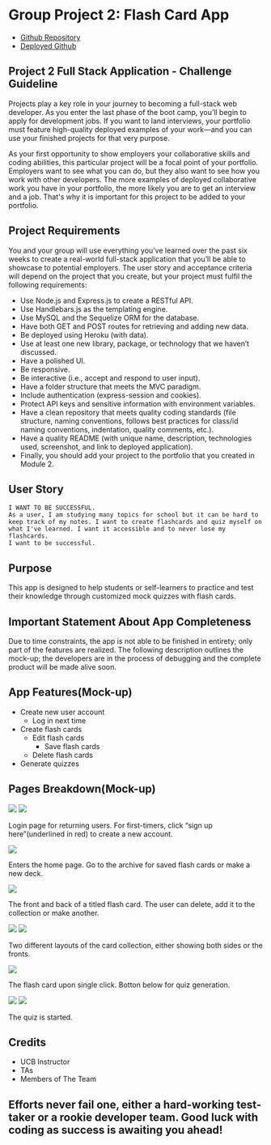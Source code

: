 # Group Project 2: Flash Card App

* [Github Repository](https://github.com/JackW2023/FlashCard-APP)
* [Deployed Github](https://calm-island-50179-67f2dfd210f1.herokuapp.com/)

## Project 2 Full Stack Application - Challenge Guideline

Projects play a key role in your journey to becoming a full-stack web developer. As you enter the last phase of the boot camp, you’ll begin to apply for development jobs. If you want to land interviews, your portfolio must feature high-quality deployed examples of your work—and you can use your finished projects for that very purpose.

As your first opportunity to show employers your collaborative skills and coding abilities, this particular project will be a focal point of your portfolio. Employers want to see what you can do, but they also want to see how you work with other developers. The more examples of deployed collaborative work you have in your portfolio, the more likely you are to get an interview and a job. That's why it is important for this project to be added to your portfolio.

## Project Requirements

You and your group will use everything you’ve learned over the past six weeks to create a real-world full-stack application that you’ll be able to showcase to potential employers. The user story and acceptance criteria will depend on the project that you create, but your project must fulfil the following requirements:

* Use Node.js and Express.js to create a RESTful API.
* Use Handlebars.js as the templating engine.
* Use MySQL and the Sequelize ORM for the database.
* Have both GET and POST routes for retrieving and adding new data.
* Be deployed using Heroku (with data).
* Use at least one new library, package, or technology that we haven’t discussed.
* Have a polished UI.
* Be responsive.
* Be interactive (i.e., accept and respond to user input).
* Have a folder structure that meets the MVC paradigm.
* Include authentication (express-session and cookies).
* Protect API keys and sensitive information with environment variables.
* Have a clean repository that meets quality coding standards (file structure, naming conventions, follows best practices for class/id naming conventions, indentation, quality comments, etc.).
* Have a quality README (with unique name, description, technologies used, screenshot, and link to deployed application).
* Finally, you should add your project to the portfolio that you created in Module 2.

## User Story

```
I WANT TO BE SUCCESSFUL.
As a user, I am studying many topics for school but it can be hard to keep track of my notes. I want to create flashcards and quiz myself on what I've learned. I want it accessible and to never lose my flashcards.
I want to be successful.
```

## Purpose

This app is designed to help students or self-learners to practice and test their knowledge through customized mock quizzes with flash cards.


## Important Statement About App Completeness

Due to time constraints, the app is not able to be finished in entirety; only part of the features are realized. The following description outlines the mock-up; the developers are in the process of debugging and the complete product will be made alive soon.

## App Features(Mock-up)

* Create new user account
  * Log in next time
* Create flash cards
  * Edit flash cards
	* Save flash cards
  * Delete flash cards
* Generate quizzes


## Pages Breakdown(Mock-up)

![](public/images/pic1.png)
![](public/images/pic2.png)

Login page for returning users. For first-timers, click “sign up here”(underlined in red) to create a new account.

![](public/images/pic3.png)

Enters the home page. Go to the archive for saved flash cards or make a new deck.

![](public/images/pic4.png)

The front and back of a titled flash card. The user can delete, add it to the collection or make another.

![](public/images/pic5.png)
![](public/images/pic6.png)

Two different layouts of the card collection, either showing both sides or the fronts.

![](public/images/pic7.png)

The flash card upon single click. Botton below for quiz generation.

![](public/images/pic8.png)
![](public/images/pic9.png)

The quiz is started.

## Credits
* UCB Instructor
* TAs
* Members of The Team

## Efforts never fail one, either a hard-working test-taker or a rookie developer team. Good luck with coding as success is awaiting you ahead!
